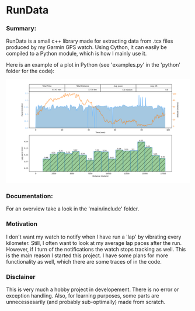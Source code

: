# RunData

### Summary:

RunData is a small c++ library made for extracting data from .tcx files produced by my Garmin GPS watch. Using Cython, it can easily be compiled to a Python module, which is how I mainly use it. 

Here is an example of a plot in Python (see 'examples.py' in the 'python' folder for the code):

![bilde](bilde.png)


### Documentation:

For an overview take a look in the 'main/include' folder. 

### Motivation

I don't want my watch to notify when I have run a 'lap' by vibrating every kilometer. Still, I often want to look at my average lap paces after the run. However, if I turn of the  notifications the watch stops tracking as well. This is the main reason I started this project. I have some plans for more functionality as well, which there are some traces of in the code.

### Disclainer

This is very much a hobby project in developement. There is no error or exception handling. Also, for learning purposes, some parts are unnecessesarily (and probably sub-optimally) made from scratch.








